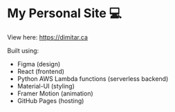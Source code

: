 # My Personal Site 💻

View here: https://dimitar.ca

Built using:
* Figma (design)
* React (frontend)
* Python AWS Lambda functions (serverless backend)
* Material-UI (styling)
* Framer Motion (animation)
* GitHub Pages (hosting)
